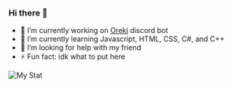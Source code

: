 ### Hi there 👋

- 🔭 I’m currently working on [Oreki](https://top.gg/bot/774995358781931526) discord bot
- 🌱 I’m currently learning Javascript, HTML, CSS, C#, and C++
- 🤔 I’m looking for help with my friend
- ⚡ Fun fact: idk what to put here



![My Stat](https://github-readme-stats.vercel.app/api?username=Yuzaki01&theme=midnight-purple&show_icons=true)
